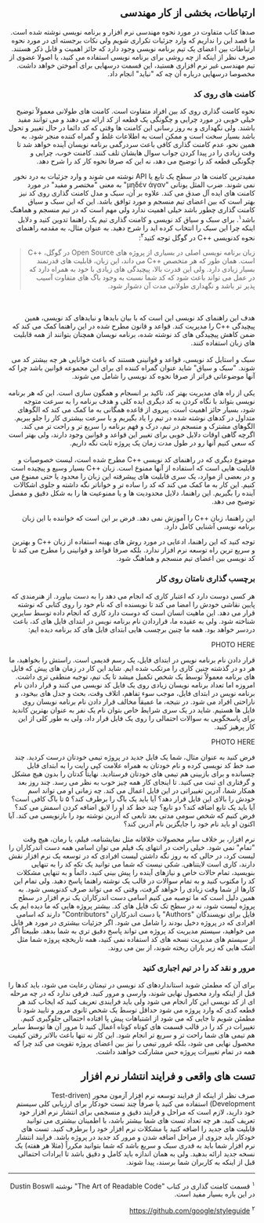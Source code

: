 <div dir="rtl">

## ارتباطات، بخشی از کار مهندسی 

صدها کتاب متفاوت در مورد نحوه مهندسی نرم افزار و برنامه نویسی نوشته شده است. ما قصد این را نداریم که وارد جزئیات تکراری شویم ولی نکات برجسته ای در مورد نحوه ارتباطات بین اعضای یک تیم برنامه نویسی وجود دارد که حائز اهمیت و قابل ذکر هستند. صرف نظر از اینکه از چه روشی برای برنامه نویسی استفاده می کنید، یا اصولا عضوی از تیم مهندسی غیر نرم افزاری هستید، این قسمت درسهایی برای آموختن خواهد داشت. مخصوصا درسهایی درباره آن چه که "نباید" انجام داد. 

### کامنت های روی کد

نحوه کامنت گذاری روی کد بین افراد متفاوت است. کامنت های طولانی معمولاً توضیح خیلی خوبی در مورد چرایی و چگونگی یک قطعه از کد ارائه می دهند و می توانند مفید باشند. ولی نگهداری و به روز رسانی این کامنت ها وقتی که کد دائما در حال تغییر و تحول باشد بسیار سخت است و ممکن است به اطلاعات غلط و گمراه کننده منجر شود. به همین نحو، عدم کامنت گذاری کافی باعث سردرگمی برنامه نویسان آینده خواهد شد تا وقت زیادی را در پیدا کردن جواب سوال هایشان تلف کنند. کامنت خوب، چرایی و چگونگی قطعه کد را توضیح می دهد، نه این که صرفا نحوه کار کد را شرح دهد. 

مفیدترین کامنت ها در سطح یک تابع یا API نوشته می شوند و وارد جزئیات به درد نخور نمی شوند. ضرب المثل یونانی "μηδέν άγαν" به معنی "مختصر و مفید" در مورد کامنت های ایده آل صدق می کند. علاوه بر آن، سبک و مدل کامنت گذاری روی کد نیز بهتر است که بین اعضای تیم منسجم و مورد توافق باشد. این که این سبک و سیاق کامنت گذاری چطور باشد خیلی اهمیت ندارد ولی مهم است که در تیم منسجم و هماهنگ باشد<sup>۱</sup>. برای سبک و سیاق کد نویسی و کامنت گذاری تیم یک راهنما تدوین کنید و دلایل اینکه چرا این سبک را انتخاب کرده اید را شرح دهید. به عنوان مثال، به مقدمه راهنمای نحوه کدنویسی ++C در گوگل توجه کنید<sup>۲</sup>:

> زبان برنامه نویسی اصلی در بسیاری از پروژه های Open Source در گوگل، ++C است. همان طور که هر متخصص ++C می داند، این زبان، قابلیت های قدرتمند بسیار زیادی دارد. ولی این قدرت بالا، پیچیدگی های زیادی با خود به همراه دارد که در عمل می تواند باعث شود که کد شما نسبت به وجود باگ های متفاوت آسیب پذیر تر باشد و نگهداری طولانی مدت آن دشوار شود. 
<br>
<br>
هدف این راهنمای کد نویسی این است که با بیان بایدها و نبایدهای کد نویسی، همین پیچیدگی ++C را مدیریت کند. قواعد و قانون مطرح شده در این راهنما کمک می کند که ضمن کاهش پیچیدگی های کد نوشته شده، برنامه نویسان همچنان بتوانند از همه قابلیت های زبان استفاده کنند. 
<br>
<br>
سبک و استایل کد نویسی، قواعد و قوانینی هستند که باعث خوانایی هر چه بیشتر کد می شوند. "سبک و سیاق" شاید عنوان گمراه کننده ای برای این مجموعه قوانین باشد چرا که آنها موضوعاتی فراتر از صرفا نحوه کد نویسی را شامل می شوند. 
<br>
<br>
یکی از راه های مدیریت بهتر کد، تاکید بر انسجام و همگون سازی است. این که هر برنامه نویسی بتواند با نگاه کردن به کد دیگری ایده کلی و هدف برنامه را به سرعت متوجه شود، بسیار حائز اهمیت است. پیروی از قاعده همگانی به ما کمک می کند که الگوهای متداول در کدهای نوشته شده در تیم را یاد بگیریم و با سرعت بیشتری کار را جلو ببریم. الگوهای مشترک و منسجم در تیم، درک و فهم برنامه را سریع تر و راحت تر می کند. اگرچه گاهی اوقات دلایل خوبی برای تغییر این قواعد و قوانین وجود دارند، ولی بهتر است که سعی کنیم آنها رو در طول مدت زمان یک پروژه ثابت نگه داریم. 
<br>
<br>
موضوع دیگری که در راهنمای کد نویسی ++C مطرح شده است، لیست خصوصیات و قابلیت هایی است که استفاده از آنها ممنوع است. زبان ++C بسیار وسیع و پیچیده است و در بعضی از موارد، یک سری قابلیت های پیشرفته این زبان را محدود یا حتی ممنوع می کنیم. این کار به ما کمک می کند که کد را ساده تر و خواناتر نگه داشته و جلوی اشکالات آینده را بگیریم. این راهنما، دلایل محدودیت ها و یا ممنوعیت ها را به شکل دقیق و مفصل توضیح می دهد. 
<br>
<br>
این راهنما، زبان ++C را آموزش نمی دهد. فرض بر این است که خواننده با این زبان برنامه نویسی آشنایی کامل دارد. 

توجه کنید که این راهنما، ادعایی در مورد روش های بهینه استفاده از زبان ++C و بهترین و سریع ترین راه توسعه نرم افزار ندارد. بلکه صرفا قواعد و قوانینی را مطرح می کند تا کد نویسی بین اعضای تیم منسجم و هماهنگ شود. 

### برچسب گذاری نامتان روی کار

هر کسی دوست دارد که اعتبار کاری که انجام می دهد را به دست بیاورد. از هنرمندی که پایین نقاشی خودش را امضا می کند تا نویسنده ای که نام خود را روی کتابی که نوشته قرار می دهد. این ماهیت انسان است که دوست دارد کاری که انجام داده توسط سایرین شناخته شود. ولی به عقیده ما، قراردادن نام برنامه نویس در ابتدای فایل های کد، باعث دردسر خواهد بود. همه ما چنین برچسب هایی ابتدای فایل های کد برنامه دیده ایم: 

PHOTO HERE 

قرار دادن نام برنامه نویس در ابتدای فایل، یک رسم قدیمی است. راستش را بخواهید، ما هر دو در گذشته چنین کاری را مرتکب شده ایم. شاید این کار در زمان های پیش که فایل های برنامه معمولاً توسط یک شخص تکمیل میشد تا یک تیم، توجیه منطقی تری داشت. امروزه اما تعداد برنامه نویسان زیادی روی یک فایل کد نویسی می کنند و قرار دادن نام برنامه نویس در ابتدای فایل، موجب سوء تفاهم، اتلاف وقت، بحث و جدل های بیخود، و ناراحتی افراد می شود. در نتیجه، ما عمیقاً مخالف قرار دادن نام برنامه نویسان روی فایل ها هستیم. شاید در یک سری شرایط خاص بتوان نام یک نفر به عنوان بهترین کاندید برای پاسخگویی به سوالات احتمالی را روی یک فایل قرار داد، ولی به طور کلی از این کار پرهیز کنید. 

PHOTO HERE 

فرض کنید به عنوان مثال، شما یک فایل جدید در پروژه تیمی خودتان درست کردید. چند صد خط کد نویسی کرده و نام خودتان به همراه علامت کپی رایت را به ابتدای فایل چسبانده و  برای بازبینی هم تیمی های خودتان فرستادید. نهایتاً کدتان را بدون هیچ مشکل و گرفتاری ای ثبت می کنید. تا اینجای کار همه چیز خوب به نظر می رسد. چند روز بعد همکار شما، آدرین تغییراتی در این فایل اعمال می کند. چه زمانی او می تواند اسم خودش را بالای این فایل قرار دهد؟ آیا باید یک باگ را برطرف کند؟ ۵ تا باگ کافی است؟ آیا باید یک تابع اضافه کند؟ دو تابع؟ چند خط کد او را لایق اضافه کردن اسمش می کند؟ فرض کنیم که شخص سومی مدتی بعد تابعی که آدرین نوشته بود را بازنویسی می کند. آیا اکنون او باید نام خود را جایگزین نام آدرین کند؟ 

نرم افزار، بر خلاف سایر محصولات خلاقانه مثل نمایشنامه، فیلم، یا رمان، هیچ وقت "تمام" نمی شود. خیلی راحت در انتهای یک فیلم می توان اسامی همه دست اندرکاران را لیست کرد، در حالی که به روز نگه داشتن لیست افرادی که در توسعه یک نرم افزار نقش دارند، کاری است لایتناهی. 
شکی نیست که شما می توانید یک تکه کد را به تنهایی بنویسید، تمام حالات خاص و نیازهای آینده را پیش بینی کنید، دائماً و به تنهایی مشکلات کد را مکتوب کنید و به تمام سوالات در قالب یک نوشته راهنما پاسخ دهید. ولی تمام این کارها از شما وقت زیادی را خواهد گرفت، وقتی که می تواند صرف کدنویسی شود. به همین دلیل است که ما توصیه می کنیم اسامی دست اندرکاران یک نرم افزار در سطح پروژه لیست شود، نه در سطح تک تک فایل های کد. بیشتر پروژه هایی که ما دیده ایم یک فایل برای نویسندگان 
"Authors"
یا دست اندرکاران 
"Contributors"
دارند که اسامی افرادی که در پروژه دخیل بودند را شامل می شود. اگر جزئیات بیشتری در مورد هر فایل می خواهید، سیستم مدیریت کد پروژه می تواند پاسخ دقیق تری به شما بدهد. طبیعتاً اگر از سیستم های مدیریت نسخه های کد استفاده نمی کنید، همه تاریخچه پروژه شما مثل اشک هایی که زیر باران ریخته شوند، از بین می روند. 

### مرور و نقد کد را در تیم اجباری کنید

برای آن که مطمئن شوید استانداردهای کد نویسی در تیمتان رعایت می شود، باید کدها را قبل از اینکه وارد محصول نهایی شوند، وارسی و مرور کنید. فرقی ندارد که در چه مرحله ای از کد نویسی این کار انجام می شود ولی باید فرایندی تعریف کنید که ایجاب کند هر قطعه کدی که وارد پروژه می شود حداقل توسط یک شخص ثانوی مرور و تایید شود تا مطمئن شویم تا جایی که می شود از اشتباهات پیش پا افتاده احتمالی جلوگیری کنیم. تغییرات در کد را در قالب قسمت های کوتاه کوتاه اعمال کنید تا مرور آن ها توسط سایر هم تیمی های شما راحت تر و سریع تر انجام شود. این کار نه تنها باعث بالاتر رفتن کیفیت محصول نهایی می شود، بلکه غرور تیمی را نیز بین اعضای پروژه تقویت می کند چرا که همه در تمام تغییرات پروژه حس مشارکت خواهند داشت. 

## تست های واقعی و فرایند انتشار نرم افزار
صرف نظر از اینکه از فرایند توسعه نرم افزار آزمون محور 
(Test-driven Development)
استفاده می کنید یا صرفاً چند تست خودکار برای ارزیابی کلی سیستم خود دارید، لازم است که مراحل و فرایند دقیق و منسجمی برای انتشار نرم افزار خود تعریف کنید. هر چه تعداد تست های شما بیشتر باشد، با اطمینان بیشتری می توانید قابلیت های جدید را اضافه کنید یا مشکلات نرم افزار خود را برطرف کنید. تست های خودکار باید جزوی از مراحل اضافه شدن و مرور کد جدید در پروژه باشد. فرایند انتشار نرم افزار شما باید به قدری سبک و سریع باشد که شما بتوانید مکرراً (مثلا هر هفته) یک نسخه جدید ارائه بدهید. ولی به همان اندازه باید کامل و دقیق باشد تا ایرادات احتمالی قبل از اینکه به کاربران شما برسند، پیدا شوند. 


------
<sup>۱</sup>
قسمت کامنت گذاری در کتاب "The Art of Readable Code" نوشته Dustin Boswll در این باره بسیار مفید است. 

<sup>۲</sup>
https://github.com/google/styleguide

</div>